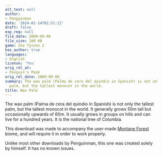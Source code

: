 ```yaml
---
alt_text: null
author:
- Penguinman
date: '2024-01-14T01:51:12'
draft: false
exp_req: null
file_date: 2009-09-08
file_size: 108 KB
game: Zoo Tycoon 2
has_author: true
languages:
- English
license: 'Yes'
orig_rel_at:
- Penguin's Peak
orig_rel_date: 2009-09-08
summary: The wax palm (Palma de cera del quindio in Spanish) is not only the tallest
  palm, but the tallest monocot in the world.
title: Wax Palm
---
```

The wax palm (Palma de cera del quindio in Spanish) is not only the tallest palm, but the tallest monocot in the world. It generally grows 50m tall but occasionally upwards of 60m. It usually grows in groups on hills and can live for a hundred years. It is the national tree of Columbia.

This download was made to accompany the user-made [Montane Forest](<https://www.zooberry.org/mods/zt2/biomes/montane-forest/>) biome, and will require it in order to work properly.

Unlike most other downloads by Penguinman, this one was created solely by himself. It has no known issues.